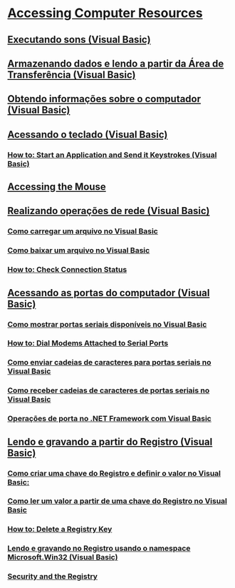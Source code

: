 # [Accessing Computer Resources](TocOutOfQuery)
## [Executando sons (Visual Basic)](playing-sounds.md)
## [Armazenando dados e lendo a partir da Área de Transferência (Visual Basic)](storing-data-to-and-reading-from-the-clipboard.md)
## [Obtendo informações sobre o computador (Visual Basic)](getting-information-about-the-computer.md)
## [Acessando o teclado (Visual Basic)](accessing-the-keyboard.md)
### [How to: Start an Application and Send it Keystrokes (Visual Basic)](TocOutOfQuery)
## [Accessing the Mouse](TocOutOfQuery)
## [Realizando operações de rede (Visual Basic)](performing-network-operations.md)
### [Como carregar um arquivo no Visual Basic](how-to-upload-a-file.md)
### [Como baixar um arquivo no Visual Basic](how-to-download-a-file.md)
### [How to: Check Connection Status](TocOutOfQuery)
## [Acessando as portas do computador (Visual Basic)](accessing-the-computer-s-ports.md)
### [Como mostrar portas seriais disponíveis no Visual Basic](how-to-show-available-serial-ports.md)
### [How to: Dial Modems Attached to Serial Ports](TocOutOfQuery)
### [Como enviar cadeias de caracteres para portas seriais no Visual Basic](how-to-send-strings-to-serial-ports.md)
### [Como receber cadeias de caracteres de portas seriais no Visual Basic](how-to-receive-strings-from-serial-ports.md)
### [Operações de porta no .NET Framework com Visual Basic](port-operations-in-the-net-framework.md)
## [Lendo e gravando a partir do Registro (Visual Basic)](reading-from-and-writing-to-the-registry.md)
### [Como criar uma chave do Registro e definir o valor no Visual Basic:](how-to-create-a-registry-key-and-set-its-value.md)
### [Como ler um valor a partir de uma chave do Registro no Visual Basic](how-to-read-a-value-from-a-registry-key.md)
### [How to: Delete a Registry Key](TocOutOfQuery)
### [Lendo e gravando no Registro usando o namespace Microsoft.Win32 (Visual Basic)](reading-from-and-writing-to-the-registry-using-the-microsoft-win32-namespace.md)
### [Security and the Registry](TocOutOfQuery)
